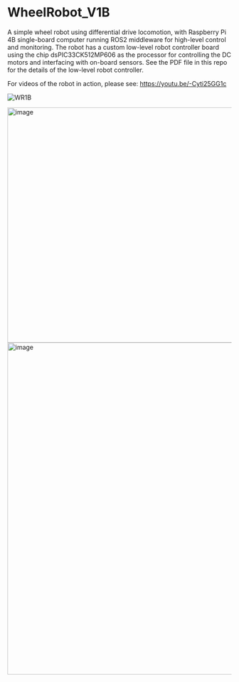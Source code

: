 # WheelRobot_V1B
A simple wheel robot using differential drive locomotion, with Raspberry Pi 4B single-board computer running ROS2 middleware for high-level control and monitoring. The robot has a custom low-level robot controller board using the chip dsPIC33CK512MP606 as the processor for controlling the DC motors and interfacing with on-board sensors. See the PDF file in this repo for the details of the low-level robot controller.

For videos of the robot in action, please see: https://youtu.be/-Cyti25GG1c

![WR1B](https://github.com/user-attachments/assets/883fb59a-3c27-464d-9001-4ffc2ff27a12)

<img width="918" height="529" alt="image" src="https://github.com/user-attachments/assets/edcee4f9-9c9c-4978-8ac5-2668eb89f471" />

<img width="1038" height="747" alt="image" src="https://github.com/user-attachments/assets/611d824c-5fd9-4bef-b7e7-62f261c66a57" />
